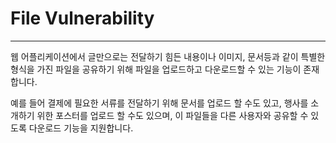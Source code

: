 # File Vulnerability
<hr>
웹 어플리케이션에서 글만으로는
전달하기 힘든 내용이나 이미지, 문서등과 같이
특별한 형식을 가진 파일을
공유하기 위해 파일을
업로드하고 다운로드할 수 있는 기능이 존재합니다.

예를 들어 결제에 필요한 서류를
전달하기 위해 문서를 업로드 할 수도 있고,
행사를 소개하기 위한 포스터를
업로드 할 수도 있으며,
이 파일들을 다른 사용자와 공유할 수 있도록 다운로드 기능을 지원합니다.